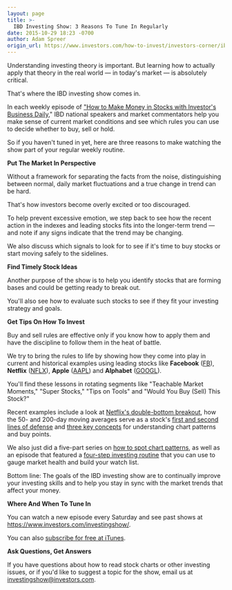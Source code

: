 ```yaml
---
layout: page
title: >-
  IBD Investing Show: 3 Reasons To Tune In Regularly
date: 2015-10-29 18:23 -0700
author: Adam Spreer
origin_url: https://www.investors.com/how-to-invest/investors-corner/ibd-investing-show-how-to-make-money-in-stocks
---
```





Understanding investing theory is important. But learning how to actually apply that theory in the real world — in today's market — is absolutely critical.

  

That's where the IBD investing show comes in.

  

In each weekly episode of ["How to Make Money in Stocks with Investor's Business Daily](https://www.investors.com/investingshow)," IBD national speakers and market commentators help you make sense of current market conditions and see which rules you can use to decide whether to buy, sell or hold.

  

So if you haven't tuned in yet, here are three reasons to make watching the show part of your regular weekly routine.

  

**Put The Market In Perspective**

  

Without a framework for separating the facts from the noise, distinguishing between normal, daily market fluctuations and a true change in trend can be hard.

  

That's how investors become overly excited or too discouraged.

  

To help prevent excessive emotion, we step back to see how the recent action in the indexes and leading stocks fits into the longer-term trend — and note if any signs indicate that the trend may be changing.

  

We also discuss which signals to look for to see if it's time to buy stocks or start moving safely to the sidelines.

  

**Find Timely Stock Ideas**

  

Another purpose of the show is to help you identify stocks that are forming bases and could be getting ready to break out.

  

You'll also see how to evaluate such stocks to see if they fit your investing strategy and goals.

  

**Get Tips On How To Invest**

  

Buy and sell rules are effective only if you know how to apply them and have the discipline to follow them in the heat of battle.

  

We try to bring the rules to life by showing how they come into play in current and historical examples using leading stocks like **Facebook** ([FB](https://research.investors.com/quote.aspx?symbol=FB)), **Netflix** ([NFLX](https://research.investors.com/quote.aspx?symbol=NFLX)), **Apple** ([AAPL](https://research.investors.com/quote.aspx?symbol=AAPL)) and **Alphabet** ([GOOGL](https://research.investors.com/quote.aspx?symbol=GOOGL)).

  

You'll find these lessons in rotating segments like "Teachable Market Moments," "Super Stocks," "Tips on Tools" and "Would You Buy (Sell) This Stock?"

  

Recent examples include a look at [Netflix's double-bottom breakout](http://ibdtv.investors.com/video/netflix-double-bottom-breakout-ibd-investing-show-excerpt/), how the 50- and 200-day moving averages serve as a stock's [first and second lines of defense](http://ibdtv.investors.com/video/ibd-investing-show-excerpt-a-stocks-first-and-second-line-of-defense/) and [three key concepts](http://ibdtv.investors.com/video/ibd-investing-show-excerpt-3-keys-to-understanding-chart-patterns/) for understanding chart patterns and buy points.

  

We also just did a five-part series on [how to spot chart patterns](http://ibdtv.investors.com/video/ibd-investing-show-excerpt-the-3-most-profitable-chart-patterns/), as well as an episode that featured a [four-step investing routine](http://ibdtv.investors.com/video/how-to-find-winning-stocks-ibd-investing-show-excerpt/) that you can use to gauge market health and build your watch list.

  

Bottom line: The goals of the IBD investing show are to continually improve your investing skills and to help you stay in sync with the market trends that affect your money.

  

**Where And When To Tune In**

  

You can watch a new episode every Saturday and see past shows at <https://www.investors.com/investingshow/>.

  

You can also [subscribe for free at iTunes](https://itunes.apple.com/us/podcast/how-to-make-money-in-stocks/id1023755589).

  

**Ask Questions, Get Answers**

  

If you have questions about how to read stock charts or other investing issues, or if you'd like to suggest a topic for the show, email us at [investingshow@investors.com](mailto:investingshow@investors.com).





